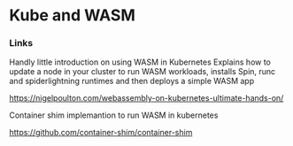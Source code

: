 # Kube and WASM

### Links

Handly little introduction on using WASM in Kubernetes
Explains how to update a node in your cluster to run WASM workloads, installs Spin, runc and spiderlightning runtimes and then deploys a simple WASM app

https://nigelpoulton.com/webassembly-on-kubernetes-ultimate-hands-on/

Container shim implemantion to run WASM in kubernetes

https://github.com/container-shim/container-shim

